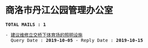 # 商洛市丹江公园管理办公室
<pre><b>TOTAL MAILS : 1</b></pre>
<pre>
- <a href="../../categories/mails/5479.md">建议维修立交桥下体育场的照明设施</a><br/>  Query Date : <b>2019-10-05</b> - Reply Date : <b>2019-10-15</b>
</pre>
